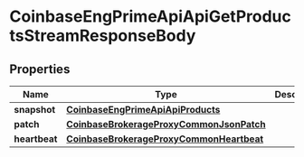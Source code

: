 
# CoinbaseEngPrimeApiApiGetProductsStreamResponseBody

## Properties
Name | Type | Description | Notes
------------ | ------------- | ------------- | -------------
**snapshot** | [**CoinbaseEngPrimeApiApiProducts**](CoinbaseEngPrimeApiApiProducts.md) |  |  [optional]
**patch** | [**CoinbaseBrokerageProxyCommonJsonPatch**](CoinbaseBrokerageProxyCommonJsonPatch.md) |  |  [optional]
**heartbeat** | [**CoinbaseBrokerageProxyCommonHeartbeat**](CoinbaseBrokerageProxyCommonHeartbeat.md) |  |  [optional]



